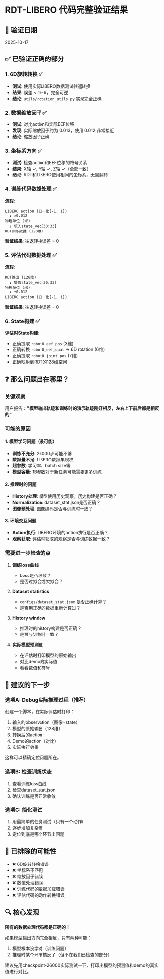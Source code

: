 # RDT-LIBERO 代码完整验证结果

## 📅 验证日期
2025-10-17

## ✅ 已验证正确的部分

### 1. 6D旋转转换 ✅
- **测试**: 使用实际LIBERO数据测试往返转换
- **结果**: 误差 < 1e-6，完全可逆
- **结论**: `utils/rotation_utils.py` 实现完全正确

### 2. 数据缩放因子 ✅  
- **测试**: 对比action和实际EEF位移
- **发现**: 实际缩放因子约为 0.013，使用 0.012 非常接近
- **结论**: 缩放因子正确

### 3. 坐标系方向 ✅
- **测试**: 检查action和EEF位移的符号关系
- **结果**: X轴 ✓, Y轴 ✓, Z轴 ✓（全部一致）
- **结论**: RDT和LIBERO使用相同的坐标系，无需翻转

### 4. 训练代码数据处理 ✅
**流程**:
```
LIBERO action (归一化[-1, 1])
  ↓ ×0.012
物理单位 (米)
  ↓ 填入state_vec[30:33]
RDT训练数据 (128维)
```

**验证结果**: 往返转换误差 = 0

### 5. 评估代码数据处理 ✅
**流程**:
```
RDT输出 (128维)
  ↓ 提取state_vec[30:33]
物理单位 (米)
  ↓ ÷0.012
LIBERO action (归一化[-1, 1])
```

**验证结果**: 往返转换误差 = 0

### 6. State构建 ✅
**评估时State构建**:
- 正确提取 `robot0_eef_pos` (3维)
- 正确转换 `robot0_eef_quat` → 6D rotation (6维)
- 正确提取 `robot0_joint_pos` (7维)
- 正确映射到RDT的128维空间

## ❓ 那么问题出在哪里？

### 关键观察
用户报告：**"模型输出轨迹和训练时的演示轨迹刚好相反，左右上下前后都是相反的"**

### 可能的原因

#### 1. 模型学习问题（最可能）
- **训练不充分**: 26000步可能不够
- **数据量不足**: LIBERO数据集规模
- **超参数**: 学习率、batch size等
- **模型容量**: 1B参数对于新任务可能需要更多训练

#### 2. 推理时的问题
- **History处理**: 模型使用历史观察，历史构建是否正确？
- **Normalization**: dataset_stat.json是否正确？
- **图像预处理**: 图像编码是否与训练时一致？

#### 3. 环境交互问题
- **Action执行**: LIBERO环境的action执行是否正确？
- **观察获取**: 评估时获取的观察是否与训练数据一致？

### 需要进一步检查的点

1. **训练loss曲线**
   - Loss是否收敛？
   - 是否过拟合或欠拟合？

2. **Dataset statistics**
   - `configs/dataset_stat.json` 是否正确计算？
   - 是否用正确的数据重新计算过？

3. **History window**
   - 推理时的history构建是否正确？
   - 是否与训练时一致？

4. **实际模型预测值**
   - 在评估时打印模型的原始输出
   - 对比demo的实际值
   - 看看数值和符号

## 🎯 建议的下一步

### 选项A: Debug实际推理过程（推荐）
创建一个脚本，在实际评估时打印：
1. 输入的observation（图像+state）
2. 模型的原始输出（128维）
3. 转换后的action
4. Demo的action（对比）
5. 实际执行效果

这样可以精确定位问题所在。

### 选项B: 检查训练状态
1. 查看训练loss曲线
2. 检查dataset_stat.json
3. 确认训练是否正常收敛

### 选项C: 简化测试
1. 用最简单的任务测试（只有一个动作）
2. 逐步增加复杂度
3. 定位到底是哪个环节出问题

## 📝 已排除的可能性

- ❌ 6D旋转转换错误
- ❌ 坐标系不匹配
- ❌ 缩放因子错误
- ❌ 数值处理错误  
- ❌ 训练代码的数据加载错误
- ❌ 评估代码的动作转换错误

## 🔍 核心发现

**所有的数据处理代码都是正确的！**

如果模型输出方向完全相反，只有两种可能：
1. 模型根本没学对（训练问题）
2. 推理时某个环节搞反了（但不在我们已检查的部分）

建议先用checkpoint-26000实际测试一下，打印出模型的预测值和demo的真实值进行对比。





